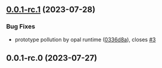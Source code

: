 

## [0.0.1-rc.1](https://github.com/shishkin/astro-asciidoc/compare/0.0.1-rc.0...0.0.1-rc.1) (2023-07-28)


### Bug Fixes

* prototype pollution by opal runtime ([0336d8a](https://github.com/shishkin/astro-asciidoc/commit/0336d8a8815ca2354c46b5be3d2fb4261def993d)), closes [#3](https://github.com/shishkin/astro-asciidoc/issues/3)

## 0.0.1-rc.0 (2023-07-27)